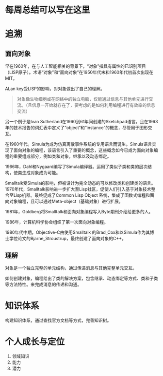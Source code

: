 # 每周总结可以写在这里


# 追溯
  
## 面向对象
  早在1960年，在与人工智能相关的背景下，“对象”指具有属性的已识别项目（LISP原子）。术语“对象”和“面向对象”在1950年代末和1960年代初首次出现在MIT。

  ALan key受LISP的影响，对对象做出了自己的理解。

  > 对象像生物细胞或在网络中的独立电脑，仅能通过信息与其他单元进行交流。（且信息一开始就存在了，要考虑的是如何利用编程进行有效率的信息交流）

  另一个例子是Ivan Sutherland在1960到61年间创建的Sketchpad语言。且在1963年的技术报告的词汇表中定义了”object“和“instance”的概念，尽管用于图形交互。

  在1960年代。Simula为成为仿真离散事件系统的专用语言而诞生。Simula语言实现了面向对象的编程，该语言引入了重要的概念，这些概念如今已成为面向对象编程的重要组成部分，例如类和对象，继承以及动态绑定。

  1966年，Dahl和Nygaard编写了Simula编译器。运用了类似子类和类的层次结构，使类生成对象成为可能。

  Smalltalk受Simula的影响，但被设计为完全动态的可以修改类和创建类的语言。1970年代，Smalltalk影响进一步扩大至Lisp社区，促使人们引入基于对象技术整合至Lisp机器。最终促成了Common Lisp Object 系统，集成了函数式编程和面向对象编程，且可以通过Meta-object（基础对象）进行扩展。

  1981年，Goldberg将Smalltalk和面向对象编程写入Byte期刊介绍给更多的人。

  1986年，计算机科学协会组织了第一次面向对象编程。

  1980年代中期，Objective-C由使用Smalltalk 的Brad_Cox和以Simula作为其博士学位论文的Bjarne_Stroustrup，最终创建了面向对象的C++。

## 理解
  对象是一个独立完整的单元结构，通过传递消息与其他完整单元交互。

  如何创建对象，编程给出了类的解决方案，包含继承、动态绑定等方式、类和子类等方法特性。来完成消息的传递和沟通。

# 知识体系
  构建知识体系，通过查找官方文档等方式，完善知识树。
  
# 个人成长与定位
  1. 领域知识
  2. 能力
  3. 潜力

